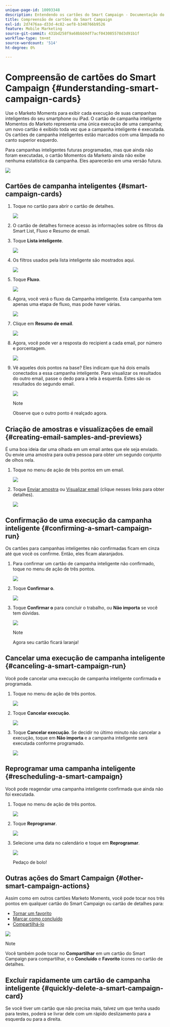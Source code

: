 ```yaml
---
unique-page-id: 10093348
description: Entendendo os cartões do Smart Campaign - Documentação do Marketo - Documentação do produto
title: Compreensão de cartões do Smart Campaign
exl-id: 2d7476aa-d33d-4c82-aef8-b340766b9526
feature: Mobile Marketing
source-git-commit: 431bd258f9a68bbb9df7acf043085578d3d91b1f
workflow-type: tm+mt
source-wordcount: '514'
ht-degree: 0%

---
```


# Compreensão de cartões do Smart Campaign {#understanding-smart-campaign-cards}

Use o Marketo Moments para exibir cada execução de suas campanhas inteligentes do seu smartphone ou iPad. O cartão de campanha inteligente Momentos do Marketo representa uma única execução de uma campanha; um novo cartão é exibido toda vez que a campanha inteligente é executada. Os cartões de campanha inteligentes estão marcados com uma lâmpada no canto superior esquerdo.

Para campanhas inteligentes futuras programadas, mas que ainda não foram executadas, o cartão Momentos da Marketo ainda não exibe nenhuma estatística da campanha. Eles aparecerão em uma versão futura.

![](assets/image2015-9-23-10-3a1-3a5.png)

## Cartões de campanha inteligentes {#smart-campaign-cards}

1. Toque no cartão para abrir o cartão de detalhes.

   ![](assets/image2015-9-21-11-3a7-3a52.png)

1. O cartão de detalhes fornece acesso às informações sobre os filtros da Smart List, Fluxo e Resumo de email.

1. Toque **Lista inteligente**.

   ![](assets/image2015-9-21-13-3a31-3a49.png)

1. Os filtros usados pela lista inteligente são mostrados aqui.

   ![](assets/image2015-9-21-13-3a35-3a29.png)

1. Toque **Fluxo**.

   ![](assets/image2015-9-21-13-3a37-3a20.png)

1. Agora, você verá o fluxo da Campanha inteligente. Esta campanha tem apenas uma etapa de fluxo, mas pode haver várias.

   ![](assets/image2015-9-22-15-3a8-3a12.png)

1. Clique em **Resumo de email**.

   ![](assets/image2015-9-21-13-3a51-3a7.png)

1. Agora, você pode ver a resposta do recipient a cada email, por número e porcentagem.

   ![](assets/image2015-9-21-13-3a59-3a29.png)

1. Vê aqueles dois pontos na base? Eles indicam que há dois emails conectados a essa campanha inteligente. Para visualizar os resultados do outro email, passe o dedo para a tela à esquerda. Estes são os resultados do segundo email.

   ![](assets/image2015-9-21-14-3a4-3a51.png)

   >[!NOTE]
   >
   >Observe que o outro ponto é realçado agora.

## Criação de amostras e visualizações de email {#creating-email-samples-and-previews}

É uma boa ideia dar uma olhada em um email antes que ele seja enviado. Ou envie uma amostra para outra pessoa para obter um segundo conjunto de olhos nela.

1. Toque no menu de ação de três pontos em um email.

   ![](assets/image2015-9-22-14-3a54-3a12.png)

1. Toque [Enviar amostra](/help/marketo/product-docs/core-marketo-concepts/mobile-apps/marketo-moments/working-with-moments/sending-a-sample.md) ou [Visualizar email](/help/marketo/product-docs/core-marketo-concepts/mobile-apps/marketo-moments/working-with-moments/previewing-an-email.md) (clique nesses links para obter detalhes).

   ![](assets/image2015-9-22-14-3a52-3a11.png)

## Confirmação de uma execução da campanha inteligente {#confirming-a-smart-campaign-run}

Os cartões para campanhas inteligentes não confirmadas ficam em cinza até que você os confirme. Então, eles ficam alaranjados.

1. Para confirmar um cartão de campanha inteligente não confirmado, toque no menu de ação de três pontos.

   ![](assets/image2015-9-23-10-3a43-3a23.png)

1. Toque **Confirmar o**.

   ![](assets/image2015-9-23-10-3a45-3a51.png)

1. Toque **Confirmar o** para concluir o trabalho, ou **Não importa** se você tem dúvidas.

   ![](assets/image2015-9-23-10-3a47-3a28.png)

   >[!NOTE]
   >
   >Agora seu cartão ficará laranja!

## Cancelar uma execução de campanha inteligente {#canceling-a-smart-campaign-run}

Você pode cancelar uma execução de campanha inteligente confirmada e programada.

1. Toque no menu de ação de três pontos.

   ![](assets/image2015-9-22-14-3a34-3a14.png)

1. Toque **Cancelar execução**.

   ![](assets/image2015-9-22-14-3a35-3a33.png)

1. Toque **Cancelar execução**. Se decidir no último minuto não cancelar a execução, toque em **Não importa** e a campanha inteligente será executada conforme programado.

   ![](assets/image2015-9-22-14-3a41-3a26.png)

## Reprogramar uma campanha inteligente {#rescheduling-a-smart-campaign}

Você pode reagendar uma campanha inteligente confirmada que ainda não foi executada.

1. Toque no menu de ação de três pontos.

   ![](assets/image2015-9-22-14-3a11-3a25.png)

1. Toque **Reprogramar**.

   ![](assets/image2015-9-22-14-3a13-3a25.png)

1. Selecione uma data no calendário e toque em **Reprogramar**.

   ![](assets/image2015-9-22-14-3a16-3a56.png)

   Pedaço de bolo!

## Outras ações do Smart Campaign {#other-smart-campaign-actions}

Assim como em outros cartões Marketo Moments, você pode tocar nos três pontos em qualquer cartão do Smart Campaign ou cartão de detalhes para:

* [Tornar um favorito](/help/marketo/product-docs/core-marketo-concepts/mobile-apps/marketo-moments/working-with-moments/creating-a-favorite.md)
* [Marcar como concluído](/help/marketo/product-docs/core-marketo-concepts/mobile-apps/marketo-moments/working-with-moments/marking-it-done.md)
* [Compartilhá-lo](/help/marketo/product-docs/core-marketo-concepts/mobile-apps/marketo-moments/working-with-moments/sharing-a-moment.md)

![](assets/image2015-9-21-14-3a38-3a19.png)

>[!NOTE]
>
>Você também pode tocar no **Compartilhar** em um cartão do Smart Campaign para compartilhar, e o **Concluído** e **Favorito** ícones no cartão de detalhes.

## Excluir rapidamente um cartão de campanha inteligente {#quickly-delete-a-smart-campaign-card}

Se você tiver um cartão que não precisa mais, talvez um que tenha usado para testes, poderá se livrar dele com um rápido deslizamento para a esquerda ou para a direita.
